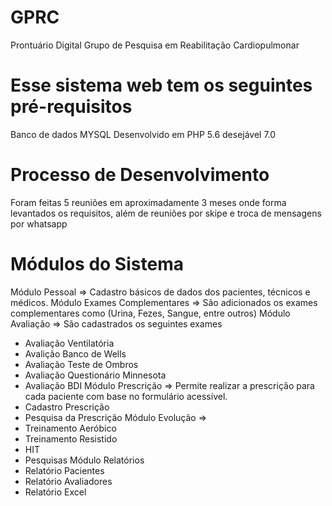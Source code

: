 # GPRC
Prontuário Digital
Grupo de Pesquisa em Reabilitação Cardiopulmonar
# Esse sistema web tem os seguintes pré-requisitos
Banco de dados MYSQL
Desenvolvido em PHP 5.6 desejável 7.0
# Processo de Desenvolvimento
Foram feitas 5 reuniões em aproximadamente 3 meses onde forma levantados os requisitos, além de reuniões por skipe e troca de mensagens por whatsapp
# Módulos do Sistema
Módulo Pessoal => Cadastro básicos de dados dos pacientes, técnicos e médicos.
Módulo Exames Complementares => São adicionados os exames complementares como (Urina, Fezes, Sangue, entre outros)
Módulo Avaliação => São cadastrados os seguintes exames 
 - Avaliação Ventilatória
 - Avalição Banco de Wells
 - Avaliação Teste de Ombros
 - Avaliação Questionário Minnesota
 - Avaliação BDI
Módulo Prescrição => Permite realizar a prescrição para cada paciente com base no formulário acessível.
- Cadastro Prescrição
- Pesquisa da Prescrição
Módulo Evolução => 
- Treinamento Aeróbico
- Treinamento Resistido
- HIT
- Pesquisas
Módulo Relatórios
- Relatório Pacientes
- Relatório Avaliadores
- Relatório Excel
